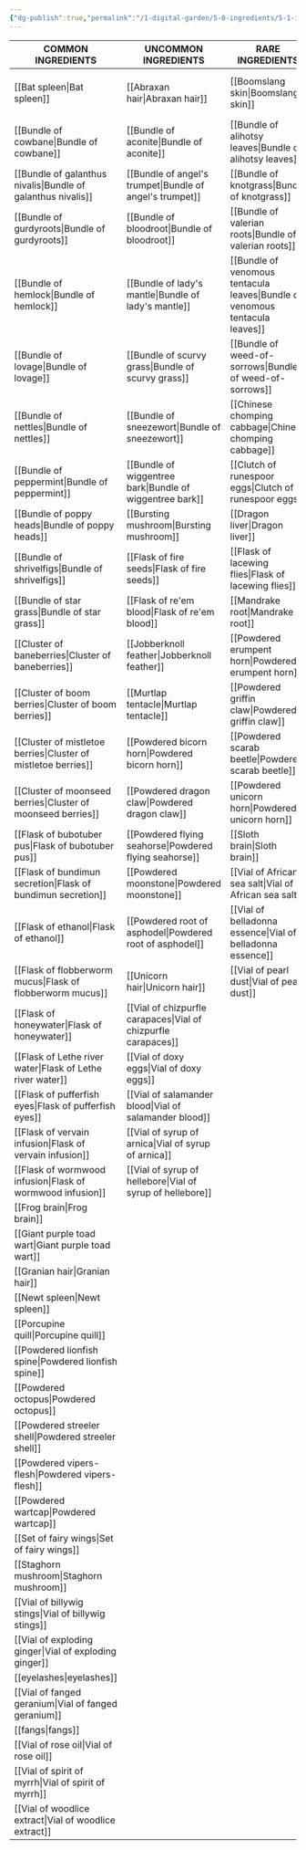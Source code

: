 ```yaml
---
{"dg-publish":true,"permalink":"/1-digital-garden/5-0-ingredients/5-1-ingredients-mo-c/"}
---
```



| COMMON INGREDIENTS               | UNCOMMON INGREDIENTS             | RARE INGREDIENTS                        | VERY RARE INGREDIENTS            | LEGENDARY INGREDIENTS                 |
| -------------------------------- | -------------------------------- | --------------------------------------- | -------------------------------- | ------------------------------------- |
| [[Bat spleen\|Bat spleen]]                   | [[Abraxan hair\|Abraxan hair]]                 | [[Boomslang skin\|Boomslang skin]]                      | [[Bundle of dittany\|Bundle of dittany]]            | [[Flask of pritcher's porritch ooze\|Flask of pritcher's porritch ooze]] |
| [[Bundle of cowbane\|Bundle of cowbane]]            | [[Bundle of aconite\|Bundle of aconite]]            | [[Bundle of alihotsy leaves\|Bundle of alihotsy leaves]]           | [[Bundle of full-moon fluxweed\|Bundle of full-moon fluxweed]] | [[Powdered occamy eggshells\|Powdered occamy eggshells]]         |
| [[Bundle of galanthus nivalis\|Bundle of galanthus nivalis]]  | [[Bundle of angel's trumpet\|Bundle of angel's trumpet]]    | [[Bundle of knotgrass\|Bundle of knotgrass]]                 | [[Bundle of niffler's fancy\|Bundle of niffler's fancy]]    | [[Tincture of demiguise\|Tincture of demiguise]]             |
| [[Bundle of gurdyroots\|Bundle of gurdyroots]]         | [[Bundle of bloodroot\|Bundle of bloodroot]]          | [[Bundle of valerian roots\|Bundle of valerian roots]]            | [[Bundle of thaumatagoria\|Bundle of thaumatagoria]]      |                                       |
| [[Bundle of hemlock\|Bundle of hemlock]]            | [[Bundle of lady's mantle\|Bundle of lady's mantle]]      | [[Bundle of venomous tentacula leaves\|Bundle of venomous tentacula leaves]] | [[Clutch of ashwinder eggs\|Clutch of ashwinder eggs]]     |                                       |
| [[Bundle of lovage\|Bundle of lovage]]             | [[Bundle of scurvy grass\|Bundle of scurvy grass]]       | [[Bundle of weed-of-sorrows\|Bundle of weed-of-sorrows]]           | [[Death cap mushroom\|Death cap mushroom]]           |                                       |
| [[Bundle of nettles\|Bundle of nettles]]            | [[Bundle of sneezewort\|Bundle of sneezewort]]         | [[Chinese chomping cabbage\|Chinese chomping cabbage]]            | [[Powdered graphorn horn\|Powdered graphorn horn]]       |                                       |
| [[Bundle of peppermint\|Bundle of peppermint]]         | [[Bundle of wiggentree bark\|Bundle of wiggentree bark]]    | [[Clutch of runespoor eggs\|Clutch of runespoor eggs]]            | [[Sopophorous bean\|Sopophorous bean]]             |                                       |
| [[Bundle of poppy heads\|Bundle of poppy heads]]        | [[Bursting mushroom\|Bursting mushroom]]            | [[Dragon liver\|Dragon liver]]                        | [[Vial of acromantula venom\|Vial of acromantula venom]]    |                                       |
| [[Bundle of shrivelfigs\|Bundle of shrivelfigs]]        | [[Flask of fire seeds\|Flask of fire seeds]]          | [[Flask of lacewing flies\|Flask of lacewing flies]]             |                                  |                                       |
| [[Bundle of star grass\|Bundle of star grass]]         | [[Flask of re'em blood\|Flask of re'em blood]]         | [[Mandrake root\|Mandrake root]]                       |                                  |                                       |
| [[Cluster of baneberries\|Cluster of baneberries]]       | [[Jobberknoll feather\|Jobberknoll feather]]          | [[Powdered erumpent horn\|Powdered erumpent horn]]              |                                  |                                       |
| [[Cluster of boom berries\|Cluster of boom berries]]      | [[Murtlap tentacle\|Murtlap tentacle]]             | [[Powdered griffin claw\|Powdered griffin claw]]               |                                  |                                       |
| [[Cluster of mistletoe berries\|Cluster of mistletoe berries]] | [[Powdered bicorn horn\|Powdered bicorn horn]]         | [[Powdered scarab beetle\|Powdered scarab beetle]]              |                                  |                                       |
| [[Cluster of moonseed berries\|Cluster of moonseed berries]]  | [[Powdered dragon claw\|Powdered dragon claw]]         | [[Powdered unicorn horn\|Powdered unicorn horn]]               |                                  |                                       |
| [[Flask of bubotuber pus\|Flask of bubotuber pus]]       | [[Powdered flying seahorse\|Powdered flying seahorse]]     | [[Sloth brain\|Sloth brain]]                         |                                  |                                       |
| [[Flask of bundimun secretion\|Flask of bundimun secretion]]  | [[Powdered moonstone\|Powdered moonstone]]           | [[Vial of African sea salt\|Vial of African sea salt]]            |                                  |                                       |
| [[Flask of ethanol\|Flask of ethanol]]             | [[Powdered root of asphodel\|Powdered root of asphodel]]    | [[Vial of belladonna essence\|Vial of belladonna essence]]          |                                  |                                       |
| [[Flask of flobberworm mucus\|Flask of flobberworm mucus]]   | [[Unicorn hair\|Unicorn hair]]                 | [[Vial of pearl dust\|Vial of pearl dust]]                  |                                  |                                       |
| [[Flask of honeywater\|Flask of honeywater]]          | [[Vial of chizpurfle carapaces\|Vial of chizpurfle carapaces]] |                                         |                                  |                                       |
| [[Flask of Lethe river water\|Flask of Lethe river water]]   | [[Vial of doxy eggs\|Vial of doxy eggs]]            |                                         |                                  |                                       |
| [[Flask of pufferfish eyes\|Flask of pufferfish eyes]]     | [[Vial of salamander blood\|Vial of salamander blood]]     |                                         |                                  |                                       |
| [[Flask of vervain infusion\|Flask of vervain infusion]]    | [[Vial of syrup of arnica\|Vial of syrup of arnica]]      |                                         |                                  |                                       |
| [[Flask of wormwood infusion\|Flask of wormwood infusion]]   | [[Vial of syrup of hellebore\|Vial of syrup of hellebore]]   |                                         |                                  |                                       |
| [[Frog brain\|Frog brain]]                   |                                  |                                         |                                  |                                       |
| [[Giant purple toad wart\|Giant purple toad wart]]       |                                  |                                         |                                  |                                       |
| [[Granian hair\|Granian hair]]                 |                                  |                                         |                                  |                                       |
| [[Newt spleen\|Newt spleen]]                  |                                  |                                         |                                  |                                       |
| [[Porcupine quill\|Porcupine quill]]              |                                  |                                         |                                  |                                       |
| [[Powdered lionfish spine\|Powdered lionfish spine]]      |                                  |                                         |                                  |                                       |
| [[Powdered octopus\|Powdered octopus]]             |                                  |                                         |                                  |                                       |
| [[Powdered streeler shell\|Powdered streeler shell]]      |                                  |                                         |                                  |                                       |
| [[Powdered vipers-flesh\|Powdered vipers-flesh]]        |                                  |                                         |                                  |                                       |
| [[Powdered wartcap\|Powdered wartcap]]             |                                  |                                         |                                  |                                       |
| [[Set of fairy wings\|Set of fairy wings]]           |                                  |                                         |                                  |                                       |
| [[Staghorn mushroom\|Staghorn mushroom]]            |                                  |                                         |                                  |                                       |
| [[Vial of billywig stings\|Vial of billywig stings]]      |                                  |                                         |                                  |                                       |
| [[Vial of exploding ginger\|Vial of exploding ginger]]     |                                  |                                         |                                  |                                       |
| [[eyelashes\|eyelashes]]                    |                                  |                                         |                                  |                                       |
| [[Vial of fanged geranium\|Vial of fanged geranium]]      |                                  |                                         |                                  |                                       |
| [[fangs\|fangs]]                        |                                  |                                         |                                  |                                       |
| [[Vial of rose oil\|Vial of rose oil]]             |                                  |                                         |                                  |                                       |
| [[Vial of spirit of myrrh\|Vial of spirit of myrrh]]      |                                  |                                         |                                  |                                       |
| [[Vial of woodlice extract\|Vial of woodlice extract]]     |                                  |                                         |                                  |                                       |